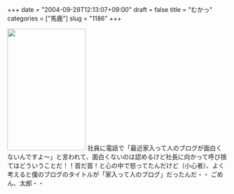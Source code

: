 +++
date = "2004-09-28T12:13:07+09:00"
draft = false
title = "むかっ"
categories = ["馬鹿"]
slug = "1186"
+++

<img src="http://ieiriblog.jugem.jp/?image=4036" width="179" height="277" alt="" class="pict" />
社員に電話で「最近家入って人のブログが面白くないんですよ〜」と言われて、面白くないのは認めるけど社長に向かって呼び捨てはどういうことだ！！首だ首！と心の中で怒ってたんだけど（小心者）、よく考えると僕のブログのタイトルが「家入って人のブログ」だったんだ・・
ごめん、太郎・・
